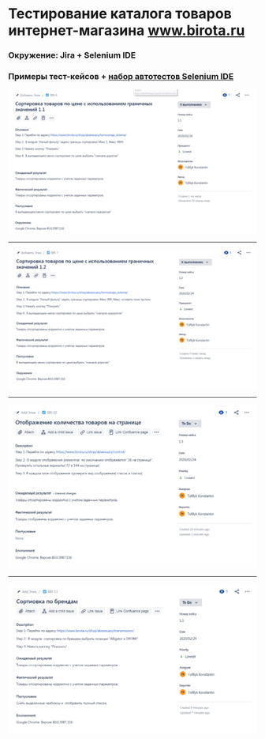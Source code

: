 # Тестирование каталога товаров интернет-магазина www.birota.ru
### Окружение: Jira + Selenium IDE
### Примеры тест-кейсов  + [набор автотестов Selenium IDE](https://github.com/tofilyk/QA/blob/master/BirotaSelenium.side)
![tesat](https://github.com/tofilyk/QA/blob/master/2020-02-24_17-13-09.png)
***
![tesat](https://github.com/tofilyk/QA/blob/master/2020-02-24_17-13-51.png)
***
![tesat](https://github.com/tofilyk/QA/blob/master/2020-02-25_12-54-14.png)
***
![tesat](https://github.com/tofilyk/QA/blob/master/2020-02-25_13-25-03.png)
 
